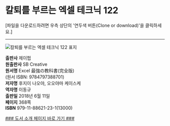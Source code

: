   

# 칼퇴를 부르는 엑셀 테크닉 122
[파일을 다운로드하려면 우측 상단의 '연두색 버튼(Clone or download)'을 클릭하세요.]
- - -

![칼퇴를 부르는 엑셀 테크닉 122 표지](http://image.kyobobook.co.kr/images/book/xlarge/231/x9791188621231.jpg)


**출판사** 제이펍  
**원출판사** SB Creative   
**원서명** Excel 最強の教科書(完全版)   
(원서 ISBN: 9784797388701)  
**저자명** 후지이 나오야, 오오야마 케이스케   
**역자명** 이동규  
**출판일** 2018년 6월 11일   
**페이지** 368쪽  
**ISBN**  979-11-88621-23-1(13000)  




[### 도서 소개 페이지 바로 가기 ###](http://jpub.tistory.com/811?category=208491)
